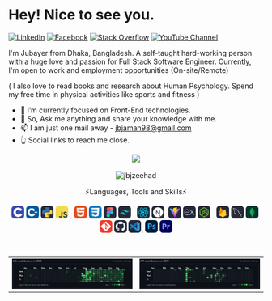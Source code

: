 # Hey! Nice to see you.
[![LinkedIn](https://img.shields.io/badge/LinkedIn-%230077B5.svg?logo=linkedin&logoColor=white)](https://linkedin.com/in/jbjzeehad/) [![Facebook](https://img.shields.io/badge/Facebook-%231877F2.svg?logo=Facebook&logoColor=white)](https://facebook.com/ngubdev) [![Stack Overflow](https://img.shields.io/badge/-Stackoverflow-FE7A16?logo=stack-overflow&logoColor=white)](https://stackoverflow.com/users/21117227/jubayer-bin-jaman) [![YouTube Channel](https://img.shields.io/youtube/channel/subscribers/UCbhakJ5gx5rDHpaPHEXQ8ew)](https://www.youtube.com/channel/UCbhakJ5gx5rDHpaPHEXQ8ew)
<p>I'm Jubayer from Dhaka, Bangladesh. A self-taught hard-working person with a huge love and passion for Full Stack Software Engineer. Currently, I'm open to work and employment opportunities (On-site/Remote)</p>
<p>( I also love to read books and research about Human Psychology. Spend my free time in physical activities like sports and fitness )</p>

- 🌱 I’m currently focused on Front-End technologies.
- 💬 So, Ask me anything and share your knowledge with me.
- 📫 I am just one mail away - jbjaman98@gmail.com
- 👆 Social links to reach me close.

<p align="center"><img src="https://raw.githubusercontent.com/TheDudeThatCode/TheDudeThatCode/master/Assets/Developer.gif" width="100" height="auto"/></p>
<p align="center"><img src="https://komarev.com/ghpvc/?username=jbjzeehad&label=Profile%20views&color=0e75b6&style=flat" alt="jbjzeehad"/></p>
<p align="center">⚡Languages, Tools and Skills⚡</p>
<p align="center">
  <a href="" target="_blank" rel="noreferrer"> <img src="https://github.com/jbjzeehad/jbjzeehad/blob/main/icon/C.svg" alt="html" width="25" height="25"/></a>
  <a href="" target="_blank" rel="noreferrer"> <img src="https://github.com/jbjzeehad/jbjzeehad/blob/main/icon/CPP.svg" alt="html" width="25" height="25"/></a>
  <a href="" target="_blank" rel="noreferrer"> <img src="https://github.com/jbjzeehad/jbjzeehad/blob/main/icon/Python-Dark.svg" alt="html" width="25" height="25"/></a>
  <a href="" target="_blank" rel="noreferrer"> <img src="https://github.com/jbjzeehad/jbjzeehad/blob/main/icon/JavaScript.svg" alt="html" width="25" height="25"/></a>
 <!--<a href="" target="_blank" rel="noreferrer"> <img src="https://github.com/jbjzeehad/jbjzeehad/blob/main/icon/TypeScript.svg" alt="html" width="25" height="25"/></a>-->.
  <a href="" target="_blank" rel="noreferrer"> <img src="https://github.com/jbjzeehad/jbjzeehad/blob/main/icon/HTML.svg" alt="html" width="25" height="25"/></a>
  <a href="" target="_blank" rel="noreferrer"> <img src="https://github.com/jbjzeehad/jbjzeehad/blob/main/icon/CSS.svg" alt="html" width="25" height="25"/></a>
  <a href="" target="_blank" rel="noreferrer"> <img src="https://github.com/jbjzeehad/jbjzeehad/blob/main/icon/Figma-Dark.svg" alt="html" width="25" height="25"/></a>
  <a href="" target="_blank" rel="noreferrer"> <img src="https://github.com/jbjzeehad/jbjzeehad/blob/main/icon/TailwindCSS-Dark.svg" alt="html" width="25" height="25"/></a>
 <!--<a href="" target="_blank" rel="noreferrer"> <img src="https://github.com/jbjzeehad/jbjzeehad/blob/main/icon/Bootstrap.svg" alt="html" width="25" height="25"/></a>-->.
  <a href="" target="_blank" rel="noreferrer"> <img src="https://github.com/jbjzeehad/jbjzeehad/blob/main/icon/React-Dark.svg" alt="html" width="25" height="25"/></a>
  <!--<a href="" target="_blank" rel="noreferrer"> <img src="https://github.com/jbjzeehad/jbjzeehad/blob/main/icon/Redux.svg" alt="html" width="25" height="25"/></a>-->
  <a href="" target="_blank" rel="noreferrer"> <img src="https://github.com/jbjzeehad/jbjzeehad/blob/main/icon/NextJS-Dark.svg" alt="html" width="25" height="25"/></a>.
  <a href="" target="_blank" rel="noreferrer"> <img src="https://github.com/jbjzeehad/jbjzeehad/blob/main/icon/Vite-Dark.svg" alt="html" width="25" height="25"/></a>
  <a href="" target="_blank" rel="noreferrer"> <img src="https://github.com/jbjzeehad/jbjzeehad/blob/main/icon/ExpressJS-Dark.svg" alt="html" width="25" height="25"/></a>
  <a href="" target="_blank" rel="noreferrer"> <img src="https://github.com/jbjzeehad/jbjzeehad/blob/main/icon/NodeJS-Dark.svg" alt="html" width="25" height="25"/></a>
  <!--<a href="" target="_blank" rel="noreferrer"> <img src="https://github.com/jbjzeehad/jbjzeehad/blob/main/icon/GraphQL-Dark.svg" alt="html" width="25" height="25"/></a>-->.
  <a href="" target="_blank" rel="noreferrer"> <img src="https://github.com/jbjzeehad/jbjzeehad/blob/main/icon/Firebase-Dark.svg" alt="html" width="25" height="25"/></a>
  <a href="" target="_blank" rel="noreferrer"> <img src="https://github.com/jbjzeehad/jbjzeehad/blob/main/icon/MySQL-Dark.svg" alt="html" width="25" height="25"/></a>
  <!--<a href="" target="_blank" rel="noreferrer"> <img src="https://github.com/jbjzeehad/jbjzeehad/blob/main/icon/PostgreSQL-Dark.svg" alt="html" width="25" height="25"/></a>-->
  <a href="" target="_blank" rel="noreferrer"> <img src="https://github.com/jbjzeehad/jbjzeehad/blob/main/icon/MongoDB.svg" alt="html" width="25" height=25"/></a>.
  <!--<a href="" target="_blank" rel="noreferrer"> <img src="https://github.com/jbjzeehad/jbjzeehad/blob/main/icon/Jest.svg" alt="html" width="25" height="25"/></a>
  <a href="" target="_blank" rel="noreferrer"> <img src="https://github.com/jbjzeehad/jbjzeehad/blob/main/icon/Docker.svg" alt="html" width="25" height="25"/></a>
  <a href="" target="_blank" rel="noreferrer"> <img src="https://github.com/jbjzeehad/jbjzeehad/blob/main/icon/AWS-Dark.svg" alt="html" width="25" height="25"/></a>.-->
  <a href="" target="_blank" rel="noreferrer"> <img src="https://github.com/jbjzeehad/jbjzeehad/blob/main/icon/Git.svg" alt="html" width="25" height="25"/></a>
  <a href="" target="_blank" rel="noreferrer"> <img src="https://github.com/jbjzeehad/jbjzeehad/blob/main/icon/Github-Dark.svg" alt="html" width="25" height="25"/></a>
  <a href="" target="_blank" rel="noreferrer"> <img src="https://github.com/jbjzeehad/jbjzeehad/blob/main/icon/VSCode-Dark.svg" alt="html" width="25" height="25"/></a>.
  <a href="" target="_blank" rel="noreferrer"> <img src="https://github.com/jbjzeehad/jbjzeehad/blob/main/icon/Photoshop.svg" alt="html" width="25" height="25"/></a>
  <a href="" target="_blank" rel="noreferrer"> <img src="https://github.com/jbjzeehad/jbjzeehad/blob/main/icon/Premiere.svg" alt="html" width="25" height="25"/></a>
  </p>
    <p align="center">
    <a href="https://github.com/jbjzeehad/github-readme-streak-stats"><img title="" alt="" src="https://github-readme-streak-stats.herokuapp.com/?user=jbjzeehad&theme=black-ice&hide_border=true&stroke=0000&background=0D1117"/></a>
    </p> 
<table>
  <tr>
    <td valign="top"><img title="" alt="" src="https://github.com/jbjzeehad/jbjzeehad/blob/main/2023_github.png"/></td>
    <td valign="top"><img title="" alt="" src="https://github.com/jbjzeehad/jbjzeehad/blob/main/2022_github.png"/></td>
  </tr>
</table>
